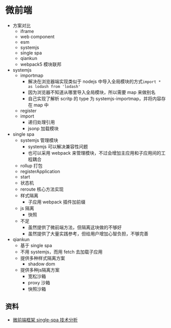 # 微前端

- 方案对比
  - iframe
  - web component
  - esm
  - systemjs
  - single spa
  - qiankun
  - webpack5 模块联邦
- systemjs
  - importmap
    - 解决在浏览器端实现类似于 nodejs 中导入全局模块的方式`import * as lodash from 'lodash'`
    - 因为浏览器不知道从哪里导入全局模块，所以需要 map 来做别名
    - 自己实现了解析 scritp 的 type 为 systemjs-importmap，并将内容存在 map 中
  - register
  - import
    - 递归处理引用
    - jsonp 加载模块
- single spa
  - systemjs 管理模块
    - systemjs 可以解决兼容性问题
    - 也可以采用 webpack 来管理模块，不过会增加主应用和子应用间的工程耦合
  - rollup 打包
  - registerApplication
  - start
  - 状态机
  - reroute 核心方法实现
  - 样式隔离
    - 子应用 webpack 插件加前缀
  - js 隔离
    - 快照
  - 不足
    - 虽然提供了微前端方法，但隔离这块做的不够好
    - 虽然提供了大量实践参考，但给用户增加心智负担，不够完善
- qiankun
  - 基于 single spa
  - 不用 systemjs，而用 fetch 去加载子应用
  - 提供多种样式隔离方案
    - shadow dom
  - 提供多种js隔离方案
    - 宽松沙箱
    - proxy 沙箱
    - 快照沙箱

## 资料

- [微前端框架 single-spa 技术分析](https://www.cnblogs.com/everfind/p/single-spa.html)